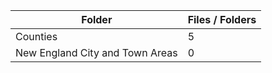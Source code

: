 | Folder                          |   Files / Folders |
|---------------------------------|-------------------|
| Counties                        |                 5 |
| New England City and Town Areas |                 0 |